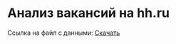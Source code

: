 <h1>Анализ вакансий на hh.ru</h1>

Ссылка на файл с данными: [Скачать](https://drive.google.com/file/d/1ccCu7V_qwIP75Am8kaZAy70rJTH9LGyj/view?usp=sharing)
